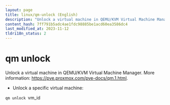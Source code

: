 ```yaml
---
layout: page
title: linux/qm-unlock (English)
description: "Unlock a virtual machine in QEMU/KVM Virtual Machine Manager."
content_hash: 7ff791b5adc4ae1fdc98885be1acd60ea3586dc4
last_modified_at: 2023-11-12
tldri18n_status: 2
---
```

# qm unlock

Unlock a virtual machine in QEMU/KVM Virtual Machine Manager.
More information: <https://pve.proxmox.com/pve-docs/qm.1.html>.

- Unlock a specific virtual machine:

`qm unlock `<span class="tldr-var badge badge-pill bg-dark-lm bg-white-dm text-white-lm text-dark-dm font-weight-bold">vm_id</span>
